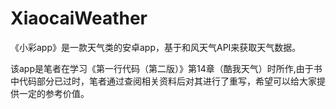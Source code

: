 # XiaocaiWeather
《小彩app》是一款天气类的安卓app，基于和风天气API来获取天气数据。

该app是笔者在学习《第一行代码（第二版）》第14章（酷我天气）时所作,由于书中代码部分已过时，笔者通过查阅相关资料后对其进行了重写，希望可以给大家提供一定的参考价值。
